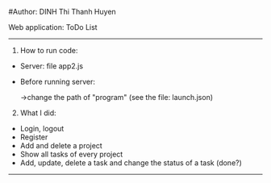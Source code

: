 #Author: DINH Thi Thanh Huyen

 Web application: ToDo List
 
-------------------------------------------------------------------------

1. How to run code:

- Server: file app2.js
- Before running server:

  ->change the path of "program" (see the file: launch.json)

2. What I did:

- Login, logout
- Register
- Add and delete a project
- Show all tasks of every project
- Add, update, delete a task and change the status of a task (done?)

-------------------------------------------------------------------------
